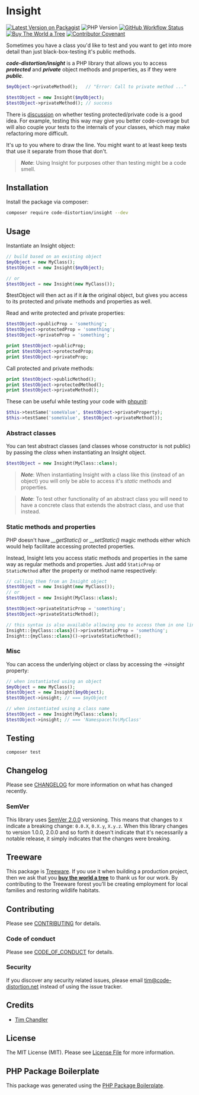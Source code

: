 # Insight

[![Latest Version on Packagist](https://img.shields.io/packagist/v/code-distortion/insight.svg?style=flat-square)](https://packagist.org/packages/code-distortion/insight)
![PHP Version](https://img.shields.io/badge/PHP-7.0%20to%208.1-blue?style=flat-square)
[![GitHub Workflow Status](https://img.shields.io/github/workflow/status/code-distortion/insight/run-tests?label=tests&style=flat-square)](https://github.com/code-distortion/insight/actions)
[![Buy The World a Tree](https://img.shields.io/badge/treeware-%F0%9F%8C%B3-lightgreen?style=flat-square)](https://plant.treeware.earth/code-distortion/insight)
[![Contributor Covenant](https://img.shields.io/badge/contributor%20covenant-v2.0%20adopted-ff69b4.svg?style=flat-square)](code_of_conduct.md)

Sometimes you have a class you'd like to test and you want to get into more detail than just black-box-testing it's public methods.

***code-distortion/insight*** is a PHP library that allows you to access ***protected*** and ***private*** object methods and properties, as if they were ***public***.

``` php
$myObject->privateMethod();   // "Error: Call to private method ..."

$testObject = new Insight($myObject);
$testObject->privateMethod(); // success
```

There is [discussion](https://stackoverflow.com/questions/105007/should-i-test-private-methods-or-only-public-ones) on whether testing protected/private code is a good idea. For example, testing this way may give you better code-coverage but will also couple your tests to the internals of your classes, which may make refactoring more difficult.

It's up to you where to draw the line. You might want to at least keep tests that use it separate from those that don't.

> ***Note***: Using Insight for purposes other than testing might be a code smell.



## Installation

Install the package via composer:

``` bash
composer require code-distortion/insight --dev
```



## Usage

Instantiate an Insight object:

``` php
// build based on an existing object
$myObject = new MyClass();
$testObject = new Insight($myObject);

// or
$testObject = new Insight(new MyClass());
```

$testObject will then act as if it ***is*** the original object, but gives you access to its protected and private methods and properties as well.

Read and write protected and private properties:

``` php
$testObject->publicProp = 'something';
$testObject->protectedProp = 'something';
$testObject->privateProp = 'something';

print $testObject->publicProp;
print $testObject->protectedProp;
print $testObject->privateProp;
```

Call protected and private methods:

``` php
print $testObject->publicMethod();
print $testObject->protectedMethod();
print $testObject->privateMethod();
```

These can be useful while testing your code with [phpunit](https://github.com/sebastianbergmann/phpunit):

``` php
$this->testSame('someValue', $testObject->privateProperty);
$this->testSame('someValue', $testObject->privateMethod());
```



### Abstract classes

You can test abstract classes (and classes whose constructor is not public) by passing the *class* when instantiating an Insight object.

``` php
$testObject = new Insight(MyClass::class);
```

> ***Note***: When instantiating Insight with a class like this (instead of an object) you will only be able to access it's *static* methods and properties.

> ***Note***: To test other functionality of an abstract class you will need to have a concrete class that extends the abstract class, and use that instead.



### Static methods and properties

PHP doesn't have *__getStatic()* or *__setStatic()* magic methods either which would help facilitate accessing protected properties.

Instead, Insight lets you access static methods and properties in the same way as regular methods and properties. Just add `StaticProp` or `StaticMethod` after the property or method name respectively:

``` php
// calling them from an Insight object
$testObject = new Insight(new MyClass());
// or
$testObject = new Insight(MyClass::class);

$testObject->privateStaticProp = 'something';
$testObject->privateStaticMethod();

// this syntax is also available allowing you to access them in one line
Insight::{myClass::class}()->privateStaticProp = 'something';
Insight::{myClass::class}()->privateStaticMethod();
```



### Misc

You can access the underlying object or class by accessing the *->insight* property:

``` php
// when instantiated using an object
$myObject = new MyClass();
$testObject = new Insight($myObject);
$testObject->insight; // === $myObject

// when instantiated using a class name
$testObject = new Insight(MyClass::class);
$testObject->insight; // === 'Namespace\To\MyClass'
```



## Testing

``` bash
composer test
```



## Changelog

Please see [CHANGELOG](CHANGELOG.md) for more information on what has changed recently.



### SemVer

This library uses [SemVer 2.0.0](https://semver.org/) versioning. This means that changes to `X` indicate a breaking change: `0.0.X`, `0.X.y`, `X.y.z`. When this library changes to version 1.0.0, 2.0.0 and so forth it doesn't indicate that it's necessarily a notable release, it simply indicates that the changes were breaking.



## Treeware

This package is [Treeware](https://treeware.earth). If you use it when building a production project, then we ask that you [**buy the world a tree**](https://plant.treeware.earth/code-distortion/insight) to thank us for our work. By contributing to the Treeware forest you’ll be creating employment for local families and restoring wildlife habitats.



## Contributing

Please see [CONTRIBUTING](CONTRIBUTING.md) for details.



### Code of conduct

Please see [CODE_OF_CONDUCT](CODE_OF_CONDUCT.md) for details.



### Security

If you discover any security related issues, please email tim@code-distortion.net instead of using the issue tracker.



## Credits

- [Tim Chandler](https://github.com/code-distortion)



## License

The MIT License (MIT). Please see [License File](LICENSE.md) for more information.



## PHP Package Boilerplate

This package was generated using the [PHP Package Boilerplate](https://laravelpackageboilerplate.com).
